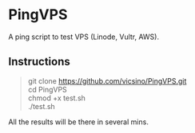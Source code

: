 # PingVPS
A ping script to test VPS (Linode, Vultr, AWS).  
## Instructions  
> git clone https://github.com/vicsino/PingVPS.git  
> cd PingVPS  
> chmod +x test.sh  
> ./test.sh  

All the results will be there in several mins.
